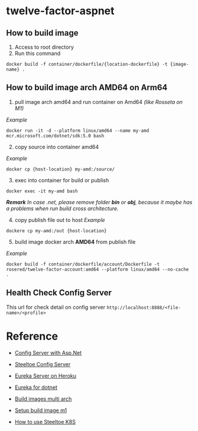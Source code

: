 # twelve-factor-aspnet

## How to build image 

1. Access to root directory
2. Run this command 
```
docker build -f container/dockerfile/{location-dockerfile} -t {image-name} .
```

## How to build image arch AMD64 on Arm64

1. pull image arch amd64 and run container on Amd64 *(like Rosseta on M1)*

*Example*
```
docker run -it -d --platform linux/amd64 --name my-amd mcr.microsoft.com/dotnet/sdk:5.0 bash
```
2. copy source into container amd64 

*Example*
```
docker cp {host-location} my-amd:/source/
```

3. exec into container for build or publish
```
docker exec -it my-amd bash
```
***Remark***
*In case .net, please remove folder ***bin*** or ***obj***, because it maybe has a problems when run build cross architecture.*

4. copy publish file out to host
*Example*
```
dockere cp my-amd:/out {host-location}
```

5. build image docker arch **AMD64** from publish file 

*Example*
```
docker build -f container/dockerfile/account/Dockerfile -t rosered/twelve-factor-account:amd64 --platform linux/amd64 --no-cache .
```

## Health Check Config Server

This url for check detail on config server
```http://localhost:8888/<file-name>/<profile>```

# Reference

- [Config Server with Asp.Net](https://www.youtube.com/watch?v=UXSieGmbOhg)

- [Steeltoe Config Server](https://github.com/SteeltoeOSS/Dockerfiles)

- [Eureka Server on Heroku](https://github.com/kissaten/heroku-eureka-server-demo)

- [Eureka for dotnet](https://altkomsoftware.pl/en/blog/service-discovery-eureka/)

- [Build images multi arch](https://jitsu.com/blog/multi-platform-docker-builds)

- [Setup build image m1](https://betterprogramming.pub/how-to-actually-deploy-docker-images-built-on-a-m1-macs-with-apple-silicon-a35e39318e97)

- [How to use Steeltoe K8S](https://docs.steeltoe.io/articles/tech-tutorial-use-kubernetes-for-modern-net-apps-steeltoe-and-project-tye-are-your-path-to-productivity.html)